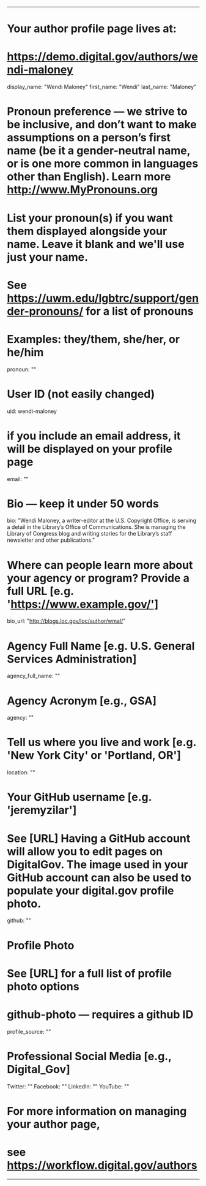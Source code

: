 
---

# Your author profile page lives at:
# https://demo.digital.gov/authors/wendi-maloney

display_name: "Wendi Maloney"
first_name: "Wendi"
last_name: "Maloney"

# Pronoun preference — we strive to be inclusive, and don’t want to make assumptions on a person’s first name (be it a gender-neutral name, or is one more common in languages other than English). Learn more http://www.MyPronouns.org
# List your pronoun(s) if you want them displayed alongside your name. Leave it blank and we'll use just your name.
# See https://uwm.edu/lgbtrc/support/gender-pronouns/ for a list of pronouns
# Examples: they/them, she/her, or he/him
pronoun: ""

# User ID (not easily changed)
uid: wendi-maloney

# if you include an email address, it will be displayed on your profile page
email: ""

# Bio — keep it under 50 words
bio: "Wendi Maloney, a writer-editor at the U.S. Copyright Office, is serving a detail in the Library’s Office of Communications. She is managing the Library of Congress blog and writing stories for the Library’s staff newsletter and other publications."

# Where can people learn more about your agency or program? Provide a full URL [e.g. 'https://www.example.gov/']
bio_url: "http://blogs.loc.gov/loc/author/wmal/"

# Agency Full Name [e.g. U.S. General Services Administration]
agency_full_name: ""

# Agency Acronym [e.g., GSA]
agency: ""

# Tell us where you live and work [e.g. 'New York City' or 'Portland, OR']
location: ""

# Your GitHub username [e.g. 'jeremyzilar']
# See [URL] Having a GitHub account will allow you to edit pages on DigitalGov. The image used in your GitHub account can also be used to populate your digital.gov profile photo.
github: ""

# Profile Photo
# See [URL] for a full list of profile photo options
# github-photo — requires a github ID
profile_source: ""

# Professional Social Media [e.g., Digital_Gov]
Twitter: ""
Facebook: ""
LinkedIn: ""
YouTube: ""

# For more information on managing your author page,
# see https://workflow.digital.gov/authors

---
